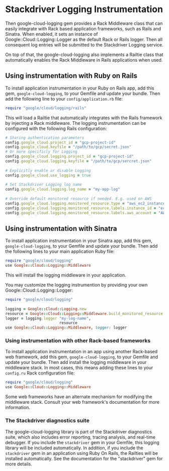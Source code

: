 # Stackdriver Logging Instrumentation

Then google-cloud-logging gem provides a Rack Middleware class that can easily 
integrate with Rack based application frameworks, such as Rails and Sinatra. 
When enabled, it sets an instance of Google::Cloud::Logging::Logger as the 
default Rack or Rails logger. Then all consequent log entries will be submitted 
to the Stackdriver Logging service. 

On top of that, the google-cloud-logging also implements a Railtie class that 
automatically enables the Rack Middleware in Rails applications when used.

## Using instrumentation with Ruby on Rails

To install application instrumentation in your Ruby on Rails app, add this
gem, `google-cloud-logging`, to your Gemfile and update your bundle. Then
add the following line to your `config/application.rb` file:
```ruby
require "google/cloud/logging/rails"
```
This will load a Railtie that automatically integrates with the Rails
framework by injecting a Rack middleware. The logging instrumentation can be 
configured with the following Rails configuration:
```ruby
# Sharing authentication parameters
config.google_cloud.project_id = "gcp-project-id"
config.google_cloud.keyfile = "/path/to/gcp/secret.json"
# Or more specificly for Logging
config.google_cloud.logging.project_id = "gcp-project-id"
config.google_cloud.logging.keyfile = "/path/to/gcp/sercret.json"
 
# Explicitly enable or disable Logging
config.google_cloud.use_logging = true
 
# Set Stackdriver Logging log name
config.google_cloud.logging.log_name = "my-app-log"
 
# Override default monitored resource if needed. E.g. used on AWS
config.google_cloud.logging.monitored_resource.type = "aws_ec2_instance"
config.google_cloud.logging.monitored_resource.labels.instance_id = "ec2-instance-id"
config.google_cloud.logging.monitored_resource.labels.aws_account = "AWS account number"
```
## Using instrumentation with Sinatra

To install application instrumentation in your Sinatra app, add this gem,
`google-cloud-logging`, to your Gemfile and update your bundle. Then add
the following lines to your main application Ruby file:

```ruby
require "google/cloud/logging"
use Google::Cloud::Logging::Middleware
```

This will install the logging middleware in your application.

You may customize the logging instrumention by providing your own
Google::Cloud::Logging::Logger:
```ruby
require "google/cloud/logging"
 
logging = Google::Cloud::Logging.new
resource = Google::Cloud::Logging::Middleware.build_monitored_resource
logger = logging.logger "my-log-name",
                        resource
use Google::Cloud::Logging::Middleware, logger: logger
```
### Using instrumentation with other Rack-based frameworks

To install application instrumentation in an app using another Rack-based
web framework, add this gem, `google-cloud-logging`, to your Gemfile and
update your bundle. Then add install the logging middleware in your
middleware stack. In most cases, this means adding these lines to your
`config.ru` Rack configuration file:

```ruby
require "google/cloud/logging"
use Google::Cloud::Logging::Middleware
```

Some web frameworks have an alternate mechanism for modifying the
middleware stack. Consult your web framework's documentation for more
information.

### The Stackdriver diagnostics suite

The google-cloud-logging library is part of the Stackdriver diagnostics suite, 
which also includes error reporting, tracing analysis, and real-time debugger. 
If you include the `stackdriver` gem in your Gemfile, this logging library will
be included automatically. In addition, if you include the `stackdriver`
gem in an application using Ruby On Rails, the Railties will be installed
automatically. See the documentation for the "stackdriver" gem
for more details.
